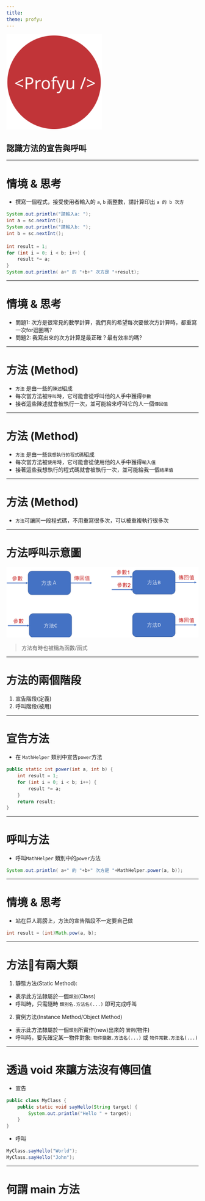 ```yaml
---
title:  
theme: profyu
---
```


<!-- .slide: data-background="assets/background.png" -->
<img style='border:none;background:none;box-shadow:none;' src='assets/logo.svg' width="250"/>

## 認識方法的宣告與呼叫

---

# 情境 & 思考

* 撰寫一個程式，接受使用者輸入的 `a`, `b` 兩整數，請計算印出 `a 的 b 次方`

```java
System.out.println("請輸入a: ");
int a = sc.nextInt();
System.out.println("請輸入b: ");
int b = sc.nextInt();

int result = 1;
for (int i = 0; i < b; i++) {
    result *= a;
}
System.out.println( a+" 的 "+b+" 次方是 "+result);
```

---

# 情境 & 思考

* 問題1: 次方是很常見的數學計算，我們真的希望每次要做次方計算時，都重寫一次for迴圈嗎?
* 問題2: 我寫出來的次方計算是最正確？最有效率的嗎? 

<!--問題1 不僅寫得時後麻煩，維護更麻煩-->

---

# 方法 (Method)

* `方法` 是由一些的`陳述`組成
* 每次當方法被`呼叫`時，它可能會從呼叫他的人手中獲得`參數`
* 接者這些陳述就會被執行一次，並可能給來呼叫它的人一個`傳回值`


---

# 方法 (Method)

* `方法` 是由一些`我想執行的程式碼`組成
* 每次當方法被`使用`時，它可能會從使用他的人手中獲得`輸入值`
* 接著這些我想執行的程式碼就會被執行一次，並可能給我一個`結果值`


---

# 方法 (Method)

* `方法`可讓同一段程式碼，不用重寫很多次，可以被重複執行很多次

---

# 方法呼叫示意圖

![method-param-return](assets/method-param-return.png)

> 方法有時也被稱為函數/函式

---

# 方法的兩個階段

1. 宣告階段(定義)
2. 呼叫階段(被用)

---

# 宣告方法

* 在 `MathHelper` 類別中宣告`power`方法
```java
public static int power(int a, int b) {
    int result = 1;
    for (int i = 0; i < b; i++) {
        result *= a;
    }
    return result;
}
```

---

# 呼叫方法

* 呼叫`MathHelper` 類別中的`power`方法

```java
System.out.println( a+" 的 "+b+" 次方是 "+MathHelper.power(a, b));
```

---

# 情境 & 思考

* 站在巨人肩膀上，方法的宣告階段不一定要自己做

```java
int result = (int)Math.pow(a, b);
```

---

# 方法有兩大類

1. 靜態方法(Static Method):
  * 表示此方法隸屬於一個`類別`(Class)
  * 呼叫時，只需隨時 `類別名.方法名(...)` 即可完成呼叫

2. 實例方法(Instance Method/Object Method)
  * 表示此方法隸屬於一個`類別`所實作(new)出來的 `實例`(物件)
  * 呼叫時，要先確定某一物件對象: `物件變數.方法名(...)` 或 `物件常數.方法名(...)`



---

# 透過 void 來讓方法沒有傳回值

* 宣告

```java
public class MyClass {
    public static void sayHello(String target) {
        System.out.println("Hello " + target);
    }
}
```

* 呼叫

```java
MyClass.sayHello("World");
MyClass.sayHello("John");
```

---

# 何謂 main 方法



